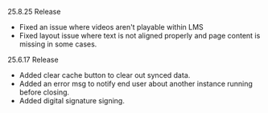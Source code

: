 25.8.25 Release

- Fixed an issue where videos aren't playable within LMS
- Fixed layout issue where text is not aligned properly and page content is missing in some cases.

25.6.17 Release

- Added clear cache button to clear out synced data.
- Added an error msg to notify end user about another instance running before closing.
- Added digital signature signing.
